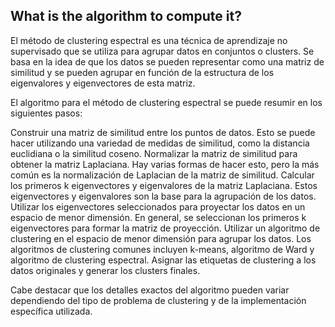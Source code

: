 ## What is the algorithm to compute it?

El método de clustering espectral es una técnica de aprendizaje no supervisado que se utiliza para agrupar datos en conjuntos o clusters. Se basa en la idea de que los datos se pueden representar como una matriz de similitud y se pueden agrupar en función de la estructura de los eigenvalores y eigenvectores de esta matriz.

El algoritmo para el método de clustering espectral se puede resumir en los siguientes pasos:

Construir una matriz de similitud entre los puntos de datos. Esto se puede hacer utilizando una variedad de medidas de similitud, como la distancia euclidiana o la similitud coseno.
Normalizar la matriz de similitud para obtener la matriz Laplaciana. Hay varias formas de hacer esto, pero la más común es la normalización de Laplacian de la matriz de similitud.
Calcular los primeros k eigenvectores y eigenvalores de la matriz Laplaciana. Estos eigenvectores y eigenvalores son la base para la agrupación de los datos.
Utilizar los eigenvectores seleccionados para proyectar los datos en un espacio de menor dimensión. En general, se seleccionan los primeros k eigenvectores para formar la matriz de proyección.
Utilizar un algoritmo de clustering en el espacio de menor dimensión para agrupar los datos. Los algoritmos de clustering comunes incluyen k-means, algoritmo de Ward y algoritmo de clustering espectral.
Asignar las etiquetas de clustering a los datos originales y generar los clusters finales.

Cabe destacar que los detalles exactos del algoritmo pueden variar dependiendo del tipo de problema de clustering y de la implementación específica utilizada.